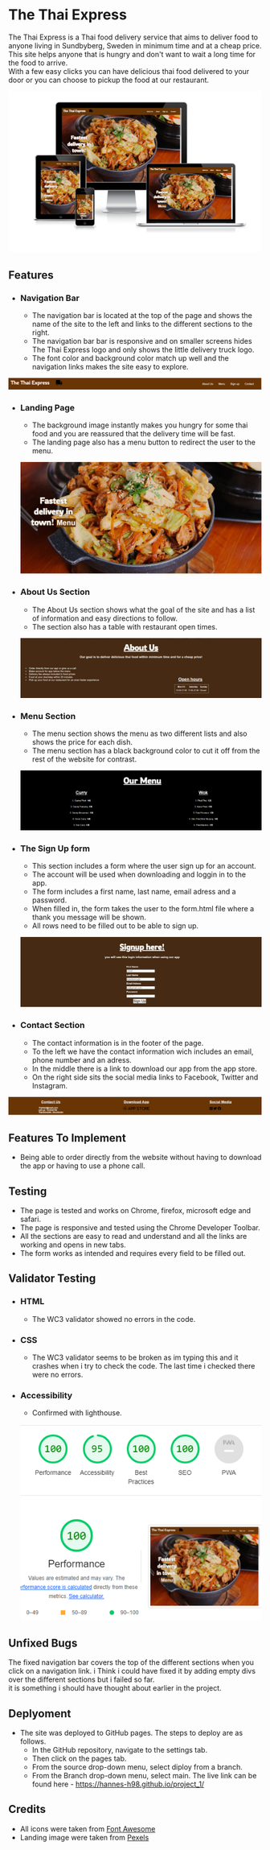 # **The Thai Express** #
The Thai Express is a Thai food delivery service that aims to deliver food to anyone living in Sundbyberg, Sweden in minimum time and at a cheap price.  
This site helps anyone that is hungry and don't want to wait a long time for the food to arrive.  
With a few easy clicks you can have delicious thai food delivered to your door or you can choose to pickup the food at our restaurant.

![](assets/images/responsive-screenshot.png)

## **Features** ##
* ### Navigation Bar ###
  * The navigation bar is located at the top of the page and shows the name of the site to the left and links to the different sections to the right.
  * The navigation bar bar is responsive and on smaller screens hides The Thai Express logo and only shows the little delivery truck logo.
  * The font color and background color match up well and the navigation links makes the site easy to explore.

![](assets/images/logo-navbar.png)

* ### Landing Page ###
  * The background image instantly makes you hungry for some thai food and you are reassured that the delivery time will be fast.
  * The landing page also has a menu button to redirect the user to the menu.  

  ![](assets/images/landing-page.jpg)

* ### About Us Section ###
  * The About Us section shows what the goal of the site and has a list of information and easy directions to follow.
  * The section also has a table with restaurant open times.  

  ![](assets/images/about-us.png)

* ### Menu Section ###
  * The menu section shows the menu as two different lists and also shows the price for each dish.
  * The menu section has a black background color to cut it off from the rest of the website for contrast.  

  ![](assets/images/menu.png)

* ### The Sign Up form ###
  * This section includes a form where the user sign up for an account.
  * The account will be used when downloading and loggin in to the app.
  * The form includes a first name, last name, email adress and a password.
  * When filled in, the form takes the user to the form.html file where a thank you message will be shown.
  * All rows need to be filled out to be able to sign up.

  ![](assets/images/signup.png)

* ### Contact Section ###
  * The contact information is in the footer of the page.
  * To the left we have the contact information wich includes an email, phone number and an adress.
  * In the middle there is a link to download our app from the app store.
  * On the right side sits the social media links to Facebook, Twitter and Instagram.

![](assets/images/footer.png)

## Features To Implement ##
* Being able to order directly from the website without having to download the app or having to use a phone call.

## Testing ##

 * The page is tested and works on Chrome, firefox, microsoft edge and safari.
 * The page is responsive and tested using the Chrome Developer Toolbar.
 * All the sections are easy to read and understand and all the links are working and opens in new tabs.
 * The form works as intended and requires every field to be filled out.

 ## Validator Testing ##
* ### HTML ### 
  * The WC3 validator showed no errors in the code.

* ### CSS ### 
  * The WC3 validator seems to be broken as im typing this and it crashes when i try to check the code.
   The last time i checked there were no errors.
   
* ### Accessibility ###
  * Confirmed with lighthouse.

  ![](assets/images/lighthouse.png)

## Unfixed Bugs ##
The fixed navigation bar covers the top of the different sections when you click on a navigation link.
i Think i could have fixed it by adding empty divs over the different sections but i failed so far.    
it is something i should have thought about earlier in the project.

## Deplyoment ##
* The site was deployed to GitHub pages. The steps to deploy are as follows.  
  * In the GitHub repository, navigate to the settings tab.
  * Then click on the pages tab.
  * From the source drop-down menu, select diploy from a branch.
  * From the Branch drop-down menu, select main.
The live link can be found here - https://hannes-h98.github.io/project_1/

## Credits ##
* All icons were taken from [Font Awesome](https://fontawesome.com/)
* Landing image were taken from [Pexels](https://www.pexels.com/)

